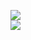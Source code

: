 [![](https://img.shields.io/badge/Made%20With-Github%20Spray-lightgrey.svg?style=for-the-badge&logo=github)](https://github.com/Annihil/github-spray#1168)  
[![](https://i.imgur.com/2DrTn0Z.gif)](https://github.com/Annihil/github-spray)
